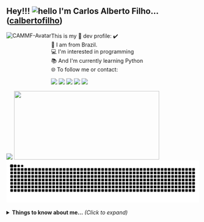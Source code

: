## Hey!!! <img alt="hello" height="25" src="https://github.com/TheDudeThatCode/TheDudeThatCode/raw/master/Assets/Hi.gif"> I'm Carlos Alberto Filho... ([calbertofilho](https://github.com/calbertofilho))
<div>

  [<img align="left" alt="CAMMF-Avatar" src="https://media.giphy.com/media/ZVik7pBtu9dNS/giphy.gif" height="140" target="_blank">](https://github.com/calbertofilho)

  This is my :construction: dev profile: :heavy_check_mark:<br/>
  :house_with_garden: I am from Brazil.<br/>
  :computer: I'm interested in programming<br/>
  :books: And I'm currently learning Python<br/>
  :globe_with_meridians: To follow me or contact:

  [<img src="https://img.shields.io/badge/YouTube-FF0000?style=for-the-badge&logo=youtube&logoColor=white" target="_blank">](https://www.youtube.com/channel/UCqzFzm1V9puvad_6Q0gvTRA)
  [<img src="https://img.shields.io/badge/-Instagram-%23E4405F?style=for-the-badge&logo=instagram&logoColor=white" target="_blank">](https://instagram.com/cfilhoce)
  [<img src="https://img.shields.io/badge/Twitter-1DA1F2?style=for-the-badge&logo=twitter&logoColor=white" target="_blank">](https://twitter.com/CFilhoCE)
  [<img src="https://img.shields.io/badge/GitHub-100000?style=for-the-badge&logo=github&logoColor=white" target="_blank">](https://github.com/calbertofilho)
  [<img src="https://img.shields.io/badge/Gmail-D14836?style=for-the-badge&logo=gmail&logoColor=white" target="_blank">](mailto:carlos@lberto.eti.br)

  <!--
    https://img.shields.io/badge/{TEXT}-{BADGE-BGCOLOR}?style=for-the-badge&logo={LOGO-NAME}&logoColor={LOGO-COLOR}
    {TEXT} = Paste your badge text
    {BADGE-BGCOLOR} = Paste your hex color whithout "#" or name (eg.: white, black, yellow, red, green, cyan, blue)
    {LOGO-NAME} = Logo name from Simple Icon (https://simpleicons.org/)
    {LOGO-COLOR} = Same as BADGE-BGCOLOR
  -->
</div>

<div>

  [<img height="180em" src="https://github-readme-stats.vercel.app/api?username=calbertofilho&show_icons=true&theme=dark&include_all_commits=true&count_private=true"/>](https://github.com/calbertofilho)
  [<img height="180em" width="380em" src="https://github-readme-stats.vercel.app/api/top-langs/?username=calbertofilho&layout=compact&langs_count=10&theme=dark"/>](https://github.com/calbertofilho)
  [![Snake animation](https://github.com/calbertofilho/calbertofilho/blob/output/github-contribution-grid-snake.svg)](https://github.com/calbertofilho)

</div>
<details>
  <summary>
    <b>Things to know about me...</b> <i>(Click to expand)</i>
  </summary>
  <div style="display: inline_block"><br/>
    Servers:<br/>
    <a href="https://github.com/calbertofilho">
      <img align="center" alt="CAMMF-Apache" height="30" width="40" src="https://github.com/devicons/devicon/blob/master/icons/apache/apache-original.svg">
      <img align="center" alt="CAMMF-Nginx" height="30" width="40" src="https://github.com/devicons/devicon/blob/master/icons/nginx/nginx-original.svg">
      <img align="center" alt="CAMMF-Tomcat" height="30" width="40" src="https://github.com/devicons/devicon/blob/master/icons/tomcat/tomcat-original.svg">
      <img align="center" alt="CAMMF-WordPress" height="30" width="40" src="https://github.com/devicons/devicon/blob/master/icons/wordpress/wordpress-plain.svg">
    </a>
    <br/><br/>
    Languages:<br/>
    <a href="https://github.com/calbertofilho">
      <img align="center" alt="CAMMF-C" height="30" width="40" src="https://github.com/devicons/devicon/blob/master/icons/c/c-original.svg">
      <img align="center" alt="CAMMF-Cplusplus" height="30" width="40" src="https://github.com/devicons/devicon/blob/master/icons/cplusplus/cplusplus-original.svg">
      <img align="center" alt="CAMMF-Csharp" height="30" width="40" src="https://github.com/devicons/devicon/blob/master/icons/csharp/csharp-original.svg">
      <img align="center" alt="CAMMF-Java" height="30" width="40" src="https://github.com/devicons/devicon/blob/master/icons/java/java-original.svg">
      <img align="center" alt="CAMMF-Python" height="30" width="40" src="https://github.com/devicons/devicon/blob/master/icons/python/python-original.svg">
      <img align="center" alt="CAMMF-Css3" height="30" width="40" src="https://github.com/devicons/devicon/blob/master/icons/css3/css3-original.svg">
      <img align="center" alt="CAMMF-Html5" height="30" width="40" src="https://github.com/devicons/devicon/blob/master/icons/html5/html5-original.svg">
      <img align="center" alt="CAMMF-Javascript" height="30" width="40" src="https://github.com/devicons/devicon/blob/master/icons/javascript/javascript-original.svg">
      <img align="center" alt="CAMMF-Php" height="30" width="40" src="https://github.com/devicons/devicon/blob/master/icons/php/php-original.svg">
    </a>
    <br/><br/>
    DBMs:<br/>
    <a href="https://github.com/calbertofilho">
      <img align="center" alt="CAMMF-SqlServer" height="30" width="40" src="https://github.com/devicons/devicon/blob/master/icons/microsoftsqlserver/microsoftsqlserver-plain-wordmark.svg">
      <img align="center" alt="CAMMF-MongoDB" height="30" width="40" src="https://github.com/devicons/devicon/blob/master/icons/mongodb/mongodb-original-wordmark.svg">
      <img align="center" alt="CAMMF-MySQL" height="30" width="40" src="https://github.com/devicons/devicon/blob/master/icons/mysql/mysql-original-wordmark.svg">
      <img align="center" alt="CAMMF-Oracle" height="30" width="40" src="https://github.com/devicons/devicon/blob/master/icons/oracle/oracle-original.svg">
      <img align="center" alt="CAMMF-PostgreSql" height="30" width="40" src="https://github.com/devicons/devicon/blob/master/icons/postgresql/postgresql-original-wordmark.svg">
    </a>
    <br/><br/>
    OSes:<br/>
    <a href="https://github.com/calbertofilho">
      <img align="center" alt="CAMMF-Linux" height="30" width="40" src="https://github.com/devicons/devicon/blob/master/icons/linux/linux-original.svg">
      <img align="center" alt="CAMMF-Debian" height="30" width="40" src="https://github.com/devicons/devicon/blob/master/icons/debian/debian-original.svg">
      <img align="center" alt="CAMMF-Redhat" height="30" width="40" src="https://github.com/devicons/devicon/blob/master/icons/redhat/redhat-original.svg">
      <img align="center" alt="CAMMF-Ubuntu" height="30" width="40" src="https://github.com/devicons/devicon/blob/master/icons/ubuntu/ubuntu-plain.svg">
      <img align="center" alt="CAMMF-Unix" height="30" width="40" src="https://github.com/devicons/devicon/blob/master/icons/unix/unix-original.svg">
      <img align="center" alt="CAMMF-MsDos" height="30" width="40" src="https://github.com/devicons/devicon/blob/master/icons/msdos/msdos-original.svg">
      <img align="center" alt="CAMMF-Windows" height="30" width="40" src="https://github.com/devicons/devicon/blob/master/icons/windows8/windows8-original.svg">
    </a>
    <br/><br/>
    Apps:<br/>
    <a href="https://github.com/calbertofilho">
      <img align="center" alt="CAMMF-Bash" height="30" width="40" src="https://github.com/devicons/devicon/blob/master/icons/bash/bash-original.svg">
      <img align="center" alt="CAMMF-Gimp" height="30" width="40" src="https://github.com/devicons/devicon/blob/master/icons/gimp/gimp-original.svg">
      <img align="center" alt="CAMMF-Inkscape" height="30" width="40" src="https://github.com/devicons/devicon/blob/master/icons/inkscape/inkscape-original.svg">
      <img align="center" alt="CAMMF-Putty" height="30" width="40" src="https://github.com/devicons/devicon/blob/master/icons/putty/putty-original.svg">
      <img align="center" alt="CAMMF-Ssh" height="30" width="40" src="https://github.com/devicons/devicon/blob/master/icons/ssh/ssh-original-wordmark.svg">
      <img align="center" alt="CAMMF-Vim" height="30" width="40" src="https://github.com/devicons/devicon/blob/master/icons/vim/vim-original.svg">
    </a>
  </div>
</details>
